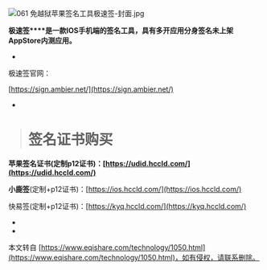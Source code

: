 ![061 免越狱苹果签名工具极速签-封面.jpg](https://www.eqishare.com/zb_users/upload/2023/02/202302091675907776669445.jpg)

**极速签****是一款IOS手机端的签名工具，具有多开应用分身签名未上架AppStore内测应用。**

-

极速签官网：

[https://sign.ambier.net/](https://sign.ambier.net/)

-

> **签名证书购买**
> ==========

****苹果签名证书**(定制p12证书)：[https://udid.hccld.com/](https://udid.hccld.com/)**

**小鹿签**(定制+p12证书)：[https://ios.hccld.com/](https://ios.hccld.com/)

快易签(定制+p12证书)：[https://kyq.hccld.com/](https://kyq.hccld.com/)

-

-

本文转自 [https://www.eqishare.com/technology/1050.html](https://www.eqishare.com/technology/1050.html)，如有侵权，请联系删除。